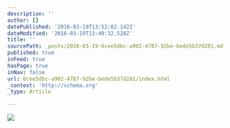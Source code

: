 ```yaml
---
description: ''
author: []
datePublished: '2016-03-19T13:52:02.142Z'
dateModified: '2016-03-19T13:40:32.528Z'
title: ''
sourcePath: _posts/2016-03-19-6cee5dbc-a902-4787-92be-bede5b37d281.md
published: true
inFeed: true
hasPage: true
inNav: false
url: 6cee5dbc-a902-4787-92be-bede5b37d281/index.html
_context: 'http://schema.org'
_type: Article

---
```

![](https://the-grid-user-content.s3-us-west-2.amazonaws.com/f1cf6f79-41c5-4ff6-b1da-9bf0109de050.png)